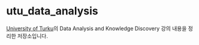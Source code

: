 # utu_data_analysis

[University of Turku](utu.fi)의 Data Analysis and Knowledge Discovery 강의 내용을 정리한 저장소입니다. 